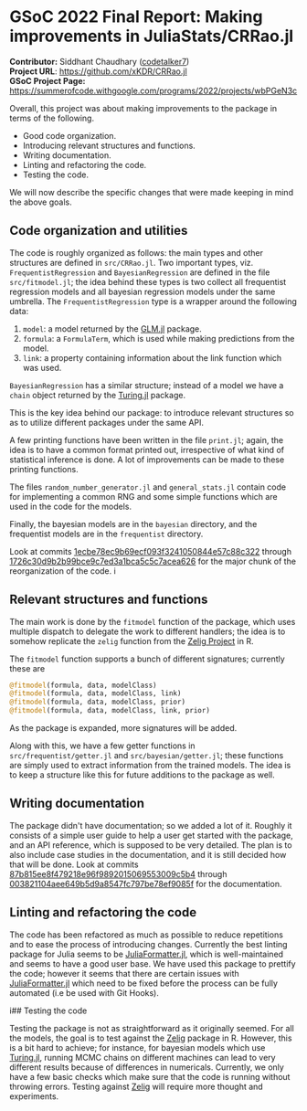 # GSoC 2022 Final Report: Making improvements in JuliaStats/CRRao.jl

**Contributor:** Siddhant Chaudhary ([codetalker7](https://github.com/codetalker7))  
**Project URL**: https://github.com/xKDR/CRRao.jl  
**GSoC Project Page:** https://summerofcode.withgoogle.com/programs/2022/projects/wbPGeN3c

Overall, this project was about making improvements to the package in terms of the following.

- Good code organization.
- Introducing relevant structures and functions.
- Writing documentation. 
- Linting and refactoring the code.
- Testing the code. 

We will now describe the specific changes that were made keeping in mind the above goals.


## Code organization and utilities

The code is roughly organized as follows: the main types and other structures are defined in `src/CRRao.jl`. Two important types, viz. `FrequentistRegression` and `BayesianRegression` are defined in the file `src/fitmodel.jl`; the idea behind these types is two collect all frequentist regression models and all bayesian regression models under the same umbrella. The `FrequentistRegression` type is a wrapper around the following data:

1. `model`: a model returned by the [GLM.jl](https://github.com/JuliaStats/GLM.jl) package.
2. `formula`: a `FormulaTerm`, which is used while making predictions from the model.
3. `link`: a property containing information about the link function which was used. 

`BayesianRegression` has a similar structure; instead of a model we have a `chain` object returned by the [Turing.jl](https://turing.ml/stable/) package.

This is the key idea behind our package: to introduce relevant structures so as to utilize different packages under the same API.

A few printing functions have been written in the file `print.jl`; again, the idea is to have a common format printed out, irrespective of what kind of statistical inference is done. A lot of improvements can be made to these printing functions.

The files `random_number_generator.jl` and `general_stats.jl` contain code for implementing a common RNG and some simple functions which are used in the code for the models.

Finally, the bayesian models are in the `bayesian` directory, and the frequentist models are in the `frequentist` directory.

Look at commits [1ecbe78ec9b69ecf093f3241050844e57c88c322](https://github.com/xKDR/CRRao.jl/commit/1ecbe78ec9b69ecf093f3241050844e57c88c322) through [1726c30d9b2b99bce9c7ed3a1bca5c5c7acea626](https://github.com/xKDR/CRRao.jl/commit/1726c30d9b2b99bce9c7ed3a1bca5c5c7acea626) for the major chunk of the reorganization of the code.
i
## Relevant structures and functions

The main work is done by the `fitmodel` function of the package, which uses multiple dispatch to delegate the work to different handlers; the idea is to somehow replicate the `zelig` function from the [Zelig Project](http://docs.zeligproject.org/articles/quickstart.html) in R.

The `fitmodel` function supports a bunch of different signatures; currently these are 
```julia
@fitmodel(formula, data, modelClass)
@fitmodel(formula, data, modelClass, link)
@fitmodel(formula, data, modelClass, prior)
@fitmodel(formula, data, modelClass, link, prior)
```
As the package is expanded, more signatures will be added.

Along with this, we have a few getter functions in `src/frequentist/getter.jl` and `src/bayesian/getter.jl`; these functions are simply used to extract information from the trained models. The idea is to keep a structure like this for future additions to the package as well.

## Writing documentation

The package didn't have documentation; so we added a lot of it. Roughly it consists of a simple user guide to help a user get started with the package, and an API reference, which is supposed to be very detailed. The plan is to also include case studies in the documentation, and it is still decided how that will be done. Look at commits [87b815ee8f479218e96f9892015069553009c5b4](https://github.com/xKDR/CRRao.jl/commit/87b815ee8f479218e96f9892015069553009c5b4) through [003821104aee649b5d9a8547fc797be78ef9085f](https://github.com/xKDR/CRRao.jl/commit/003821104aee649b5d9a8547fc797be78ef9085f) for the documentation.

## Linting and refactoring the code

The code has been refactored as much as possible to reduce repetitions and to ease the process of introducing changes. Currently the best linting package for Julia seems to be [JuliaFormatter.jl](https://domluna.github.io/JuliaFormatter.jl/dev/), which is well-maintained and seems to have a good user base. We have used this package to prettify the code; however it seems that there are certain issues with [JuliaFormatter.jl](https://domluna.github.io/JuliaFormatter.jl/dev/) which need to be fixed before the process can be fully automated (i.e be used with Git Hooks).

i## Testing the code

Testing the package is not as straightforward as it originally seemed. For all the models, the goal is to test against the [Zelig](http://docs.zeligproject.org/articles/quickstart.html) package in R. However, this is a bit hard to achieve; for instance, for bayesian models which use [Turing.jl](https://turing.ml/stable/), running MCMC chains on different machines can lead to very different results because of differences in numericals. Currently, we only have a few basic checks which make sure that the code is running without throwing errors. Testing against [Zelig](http://docs.zeligproject.org/articles/quickstart.html) will require more thought and experiments. 
